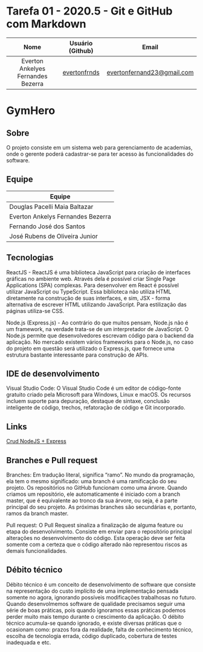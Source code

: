 # Tarefa 01 - 2020.5 - Git e GitHub com Markdown

|              Nome              | Usuário (Github) |          Email           |
| :----------------------------: | :--------------: | :----------------------: |
| Everton Ankelyes Fernandes Bezerra |  [evertonfrnds](github.com/evertofrnds)   | evertonfernand23@gmail.com |

# GymHero

## Sobre

O projeto consiste em um sistema web para gerenciamento de academias, onde o gerente poderá cadastrar-se para ter acesso às funcionalidades do software.
## Equipe

| Equipe  |
|---|
| Douglas Pacelli Maia Baltazar |
| Everton Ankelys Fernandes Bezerra |
| Fernando José dos Santos |
| José Rubens de Oliveira Junior |

## Tecnologias

ReactJS - ReactJS é uma biblioteca JavaScript para criação de interfaces gráficas no ambiente web. Através dela é possível criar Single Page Applications (SPA) complexas. Para desenvolver em React é possível utilizar JavaScript ou TypeScript. Essa biblioteca não utiliza HTML diretamente na construção de suas interfaces, e sim, JSX - forma alternativa de escrever HTML utilizando JavaScript. Para estilização das páginas utiliza-se CSS.

Node.js (Express.js) - Ao contrário do que muitos pensam, Node.js não é um framework, na verdade trata-se de um interpretador de JavaScript. O Node.js permite que desenvolvedores escrevam código para o backend da aplicação. No mercado existem vários frameworks para o Node.js, no caso do projeto em questão será utilizado o Express.js, que fornece uma estrutura bastante interessante para construção de APIs.

## IDE de desenvolvimento

Visual Studio Code: 
O Visual Studio Code é um editor de código-fonte gratuito criado pela Microsoft para Windows, Linux e macOS. Os recursos incluem suporte para depuração, destaque de sintaxe, conclusão inteligente de código, trechos, refatoração de código e Git incorporado.

## Links

[Crud NodeJS + Express](https://blog.geekhunter.com.br/criar-crud-nodejs/)

## Branches e Pull request

Branches: Em tradução literal, significa “ramo”. No mundo da programação, ela tem o mesmo significado: uma branch é uma ramificação do seu projeto.
Os repositórios no GitHub funcionam como uma árvore. Quando criamos um repositório, ele automaticamente é iniciado com a branch master, que é equivalente ao tronco da sua árvore, ou seja, é a parte principal do seu projeto. As próximas branches são secundárias e, portanto, ramos da branch master.

Pull request: O Pull Request sinaliza a finalização de alguma feature ou etapa do desenvolvimento. Consiste em enviar para o repositório principal alterações no desenvolvimento do código. Esta operação deve ser feita somente com a certeza que o código alterado não representou riscos as demais funcionalidades.

## Débito técnico

Débito técnico é um conceito de desenvolvimento de software que consiste na representação do custo implícito de uma implementação pensada somente no agora, ignorando possíveis modificações trabalhosas no futuro. Quando desenvolmemos software de qualidade precisamos seguir uma série de boas práticas, pois quando ignoramos essas práticas podemos perder muito mais tempo durante o crescimento da aplicação. O débito técnico acumula-se quando ignorado, e existe diversas práticas que o ocasionam como: prazos fora da realidade, falta de conhecimento técnico, escolha de tecnologia errada, código duplicado, cobertura de testes inadequada e etc.
